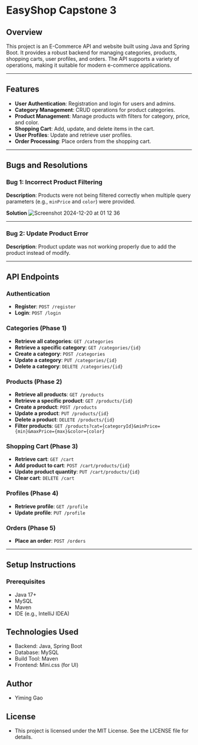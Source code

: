 # EasyShop Capstone 3

## Overview
This project is an E-Commerce API and website built using Java and Spring Boot. It provides a robust backend for managing categories, products, shopping carts, user profiles, and orders. The API supports a variety of operations, making it suitable for modern e-commerce applications.

---

## Features
- **User Authentication**: Registration and login for users and admins.
- **Category Management**: CRUD operations for product categories.
- **Product Management**: Manage products with filters for category, price, and color.
- **Shopping Cart**: Add, update, and delete items in the cart.
- **User Profiles**: Update and retrieve user profiles.
- **Order Processing**: Place orders from the shopping cart.

---

## Bugs and Resolutions

### Bug 1: Incorrect Product Filtering
**Description**: Products were not being filtered correctly when multiple query parameters (e.g., `minPrice` and `color`) were provided.  

**Solution**
![Screenshot 2024-12-20 at 01 12 36](https://github.com/user-attachments/assets/8319b314-7fc7-4f33-8e7e-434c859089c2)



---

### Bug 2: Update Product Error 
**Description**: Product update was not working properly due to add the product instead of modify.  


---

## API Endpoints

### Authentication
- **Register**: `POST /register`
- **Login**: `POST /login`

### Categories (Phase 1)
- **Retrieve all categories**: `GET /categories`
- **Retrieve a specific category**: `GET /categories/{id}`
- **Create a category**: `POST /categories`
- **Update a category**: `PUT /categories/{id}`
- **Delete a category**: `DELETE /categories/{id}`

### Products (Phase 2)
- **Retrieve all products**: `GET /products`
- **Retrieve a specific product**: `GET /products/{id}`
- **Create a product**: `POST /products`
- **Update a product**: `PUT /products/{id}`
- **Delete a product**: `DELETE /products/{id}`
- **Filter products**: `GET /products?cat={categoryId}&minPrice={min}&maxPrice={max}&color={color}`

### Shopping Cart (Phase 3)
- **Retrieve cart**: `GET /cart`
- **Add product to cart**: `POST /cart/products/{id}`
- **Update product quantity**: `PUT /cart/products/{id}`
- **Clear cart**: `DELETE /cart`

### Profiles (Phase 4)
- **Retrieve profile**: `GET /profile`
- **Update profile**: `PUT /profile`

### Orders (Phase 5)
- **Place an order**: `POST /orders`

---

## Setup Instructions

### Prerequisites
- Java 17+
- MySQL
- Maven
- IDE (e.g., IntelliJ IDEA)

## Technologies Used
- Backend: Java, Spring Boot
- Database: MySQL
- Build Tool: Maven
- Frontend: Mini.css (for UI)
   
## Author
- Yiming Gao


## License
- This project is licensed under the MIT License. See the LICENSE file for details.
